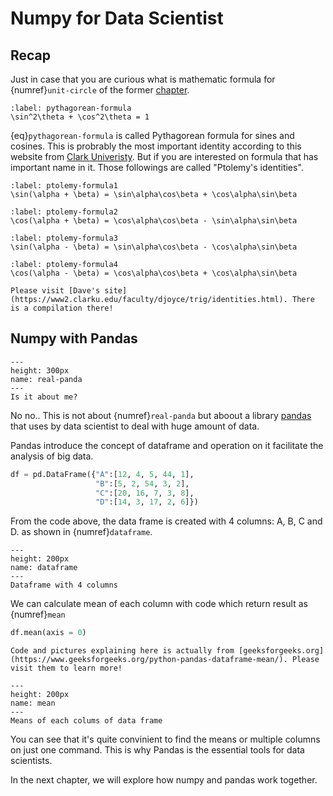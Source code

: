# Numpy for Data Scientist

## Recap
Just in case that you are curious what is mathematic formula for {numref}`unit-circle` of the former [chapter](trying-numpy).

```{math}
:label: pythagorean-formula
\sin^2\theta + \cos^2\theta = 1
```

{eq}`pythagorean-formula` is called Pythagorean formula for sines and cosines. This is probrably the most important identity according to this website from [Clark Univeristy](https://www2.clarku.edu/faculty/djoyce/trig/identities.html). But if you are interested on formula that has important name in it. Those followings are called "Ptolemy's identities".

```{math}
:label: ptolemy-formula1
\sin(\alpha + \beta) = \sin\alpha\cos\beta + \cos\alpha\sin\beta
```
```{math}
:label: ptolemy-formula2
\cos(\alpha + \beta) = \cos\alpha\cos\beta - \sin\alpha\sin\beta
```
```{math}
:label: ptolemy-formula3
\sin(\alpha - \beta) = \sin\alpha\cos\beta - \cos\alpha\sin\beta
```
```{math}
:label: ptolemy-formula4
\cos(\alpha - \beta) = \cos\alpha\cos\beta + \cos\alpha\sin\beta
```
```{margin} More formula for Trigonometry
Please visit [Dave's site](https://www2.clarku.edu/faculty/djoyce/trig/identities.html). There is a compilation there!
```

## Numpy with Pandas
```{figure} https://upload.wikimedia.org/wikipedia/commons/thumb/0/0f/Grosser_Panda.JPG/2880px-Grosser_Panda.JPG
---
height: 300px
name: real-panda
---
Is it about me?
```

No no.. This is not about {numref}`real-panda` but aboout a library [pandas](https://pandas.pydata.org/) that uses by data scientist to deal with huge amount of data.

Pandas introduce the concept of dataframe and operation on it facilitate the analysis of big data.

```python
df = pd.DataFrame({"A":[12, 4, 5, 44, 1],
                   "B":[5, 2, 54, 3, 2], 
                   "C":[20, 16, 7, 3, 8],
                   "D":[14, 3, 17, 2, 6]})
```

From the code above, the data frame is created with 4 columns: A, B, C and D. as shown in {numref}`dataframe`.

```{figure} https://media.geeksforgeeks.org/wp-content/uploads/1-551.png
---
height: 200px
name: dataframe
---
Dataframe with 4 columns
```

We can calculate mean of each column with code which return result as {numref}`mean`

```python
df.mean(axis = 0)
```
```{margin} Learn more about Pandas
Code and pictures explaining here is actually from [geeksforgeeks.org](https://www.geeksforgeeks.org/python-pandas-dataframe-mean/). Please visit them to learn more!
```
```{figure} https://media.geeksforgeeks.org/wp-content/uploads/1-561.png
---
height: 200px
name: mean
---
Means of each colums of data frame
```
You can see that it's quite convinient to find the means or multiple columns on just one command. This is why Pandas is the essential tools for data scientists.


In the next chapter, we will explore how numpy and pandas work together.


